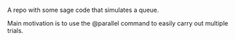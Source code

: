 A repo with some sage code that simulates a queue.

Main motivation is to use the @parallel command to easily carry out multiple trials.
